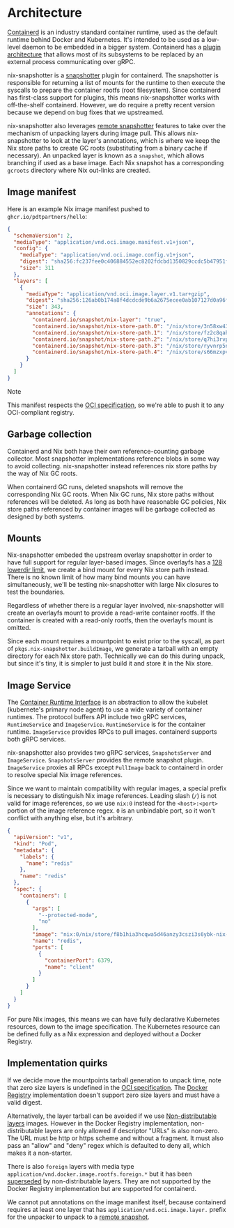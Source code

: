 # Architecture

[Containerd][containerd] is an industry standard container runtime, used as the
default runtime behind Docker and Kubernetes. It's intended to be used as a
low-level daemon to be embedded in a bigger system. Containerd has a
[plugin architecture][plugin-architecture] that allows most of its subsystems
to be replaced by an external process communicating over gRPC.

nix-snapshotter is a [snapshotter][snapshotter] plugin for containerd. The
snapshotter is responsible for returning a list of mounts for the runtime to
then execute the syscalls to prepare the container rootfs (root filesystem).
Since containerd has first-class support for plugins, this means
nix-snapshotter works with off-the-shelf containerd. However, we do require
a pretty recent version because we depend on bug fixes that we upstreamed.

nix-snapshotter also leverages [remote snapshotter][remote-snapshotter]
features to take over the mechanism of unpacking layers during image pull. This
allows nix-snapshotter to look at the layer's annotations, which is where we keep the Nix
store paths to create GC roots (substituting from a binary cache if necessary).
An unpacked layer is known as a `snapshot`, which allows branching if used as
a base image. Each Nix snapshot has a corresponding `gcroots` directory where
Nix out-links are created.

## Image manifest

Here is an example Nix image manifest pushed to `ghcr.io/pdtpartners/hello`:

```json
{
  "schemaVersion": 2,
  "mediaType": "application/vnd.oci.image.manifest.v1+json",
  "config": {
    "mediaType": "application/vnd.oci.image.config.v1+json",
    "digest": "sha256:fc237fee0c406884552ec8202fdcbd1350829ccdc5b47951f59e2e1c75d734d1",
    "size": 311
  },
  "layers": [
    {
      "mediaType": "application/vnd.oci.image.layer.v1.tar+gzip",
      "digest": "sha256:126ab0b174a8f4dcdcde9b6a2675ecee0ab107127d0a96fe885938128d2884da",
      "size": 343,
      "annotations": {
        "containerd.io/snapshot/nix-layer": "true",
        "containerd.io/snapshot/nix-store-path.0": "/nix/store/3n58xw4373jp0ljirf06d8077j15pc4j-glibc-2.37-8",
        "containerd.io/snapshot/nix-store-path.1": "/nix/store/fz2c8qahxza5ygy4yvwdqzbck1bs3qag-libidn2-2.3.4",
        "containerd.io/snapshot/nix-store-path.2": "/nix/store/q7hi3rvpfgc232qkdq2dacmvkmsrnldg-libunistring-1.1",
        "containerd.io/snapshot/nix-store-path.3": "/nix/store/ryvnrp5n6kqv3fl20qy2xgcgdsza7i0m-xgcc-12.3.0-libgcc",
        "containerd.io/snapshot/nix-store-path.4": "/nix/store/s66mzxpvicwk07gjbjfw9izjfa797vsw-hello-2.12.1"
      }
    }
  ]
}
```

> [!NOTE]
> This manifest respects the [OCI specification][oci-spec], so we're able to
> push it to any OCI-compliant registry.

## Garbage collection

Containerd and Nix both have their own reference-counting garbage collector.
Most snapshotter implementations reference blobs in some way to avoid
collecting. nix-snapshotter instead references nix store paths by the way of
Nix GC roots.

When containerd GC runs, deleted snapshots will remove the corresponding Nix
GC roots. When Nix GC runs, Nix store paths without references will be
deleted. As long as both have reasonable GC policies, Nix store paths
referenced by container images will be garbage collected as designed by both
systems.

## Mounts

Nix-snapshotter embeded the upstream overlay snapshotter in order to have full
support for regular layer-based images. Since overlayfs has a
[128 lowerdir limit][lowerdir-limit], we create a bind mount for every Nix
store path instead. There is no known limit of how many bind mounts you can
have simultaneously, we'll be testing nix-snapshotter with large Nix closures to
test the boundaries.

Regardless of whether there is a regular layer involved, nix-snapshotter will
create an overlayfs mount to provide a read-write container rootfs. If the
container is created with a read-only rootfs, then the overlayfs mount is
omitted.

Since each mount requires a mountpoint to exist prior to the syscall, as part
of `pkgs.nix-snapshotter.buildImage`, we generate a tarball with an empty
directory for each Nix store path. Technically we can do this during unpack,
but since it's tiny, it is simpler to just build it and store it in the Nix
store.

## Image Service

The [Container Runtime Interface][cri] is an abstraction to allow the kubelet
(kubernete's primary node agent) to use a wide variety of container runtimes.
The protocol buffers API include two gRPC services, `RuntimeService` and
`ImageService`. `RuntimeService` is for the container runtime. `ImageService`
provides RPCs to pull images. containerd supports both gRPC services.

nix-snapshotter also provides two gRPC services, `SnapshotsServer` and
`ImageService`. `SnapshotsServer` provides the remote snapshot plugin.
`ImageService` proxies all RPCs except `PullImage` back to containerd in
order to resolve special Nix image references.

Since we want to maintain compatibility with regular images, a special prefix
is necessary to distinguish Nix image references. Leading slash (`/`) is not
valid for image references, so we use `nix:0` instead for the `<host>:<port>`
portion of the image reference regex. `0` is an unbindable port, so it won't
conflict with anything else, but it's arbitrary.

```json
{
  "apiVersion": "v1",
  "kind": "Pod",
  "metadata": {
    "labels": {
      "name": "redis"
    },
    "name": "redis"
  },
  "spec": {
    "containers": [
      {
        "args": [
          "--protected-mode",
          "no"
        ],
        "image": "nix:0/nix/store/f8b1hia3hcqwa5d46anzy3cszi3s6ybk-nix-image-redis.tar",
        "name": "redis",
        "ports": [
          {
            "containerPort": 6379,
            "name": "client"
          }
        ]
      }
    ]
  }
}
```

For pure Nix images, this means we can have fully declarative Kubernetes
resources, down to the image specification. The Kubernetes resource can be
defined fully as a Nix expression and deployed without a Docker Registry.

## Implementation quirks

If we decide move the mountpoints tarball generation to unpack time, note that
zero size layers is undefined in the [OCI specification][oci-spec]. The
[Docker Registry][distribution] implementation doesn't support zero size layers
and must have a valid digest.

Alternatively, the layer tarball can be avoided if we use
[Non-distributable layers][nondistributable] images. However in the Docker
Registry implementation, non-distributable layers are only allowed if
descriptor "URLs" is also non-zero. The URL must be http or https scheme and
without a fragment. It must also pass an "allow" and "deny" regex which is
defaulted to deny all, which makes it a non-starter.

There is also `foreign` layers with media type
`application/vnd.docker.image.rootfs.foreign.*` but it has been
[superseded][superseded] by non-distributable layers. They are not supported
by the Docker Registry implementation but are supported for containerd.

We cannot put annotations on the image manifest itself, because containerd
requires at least one layer that has `application/vnd.oci.image.layer.` prefix
for the unpacker to unpack to a [remote snapshot][remote-snapshotter].

[containerd]: https://github.com/containerd/containerd
[cri]: https://github.com/kubernetes/cri-api
[distribution]: https://github.com/distribution/distribution
[lowerdir-limit]: https://github.com/moby/moby/issues/26380
[nondistributable]: https://github.com/opencontainers/image-spec/blob/v1.0.2/layer.md#non-distributable-layers
[oci-spec]: https://github.com/opencontainers/image-spec
[plugin-architecture]: https://github.com/containerd/containerd/blob/v1.7.2/docs/PLUGINS.md
[remote-snapshotter]: https://github.com/containerd/containerd/blob/v1.7.2/docs/remote-snapshotter.md
[snapshotter]: https://github.com/containerd/containerd/blob/v1.7.2/docs/snapshotters/README.md
[superseded]: https://github.com/opencontainers/image-spec/pull/233

